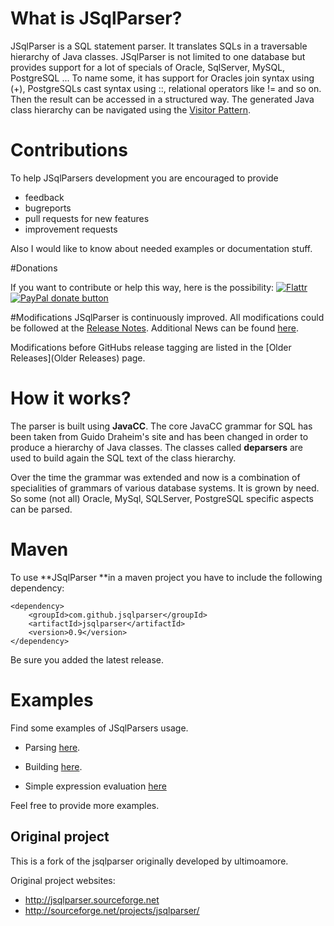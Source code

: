 # What is JSqlParser?
JSqlParser is a SQL statement parser. It translates SQLs in a traversable hierarchy of Java classes. JSqlParser is not limited to one database but provides support for a lot of specials of Oracle, SqlServer, MySQL, PostgreSQL ... To name some, it has support for Oracles join syntax using (+), PostgreSQLs cast syntax using ::, relational operators like != and so on. Then the result can be accessed in a structured way. 
The generated Java class hierarchy can be navigated using the [Visitor Pattern](http://en.wikipedia.org/wiki/Visitor_pattern).

# Contributions
To help JSqlParsers development you are encouraged to provide 
* feedback
* bugreports
* pull requests for new features
* improvement requests

Also I would like to know about needed examples or documentation stuff. 

#Donations

If you want to contribute or help this way, here is the possibility: [![Flattr](http://api.flattr.com/button/flattr-badge-large.png)](https://flattr.com/submit/auto?user_id=wumpz&url=http%3A%2F%2Fgithub.com%2FJSQLParser%2FJSqlParser) [![PayPal donate button](http://img.shields.io/paypal/donate.png?color=yellow)](https://www.paypal.com/cgi-bin/webscr?cmd=_s-xclick&hosted_button_id=64CCN9JJANZXA "Help this JSqlParser version using Paypal")  

#Modifications
JSqlParser is continuously improved. All modifications could be followed at the
[Release Notes](https://github.com/JSQLParser/JSqlParser/releases). Additional News can be found [here](News).

Modifications before GitHubs release tagging are listed in the [Older Releases](Older Releases) page.

# How it works?
The parser is built using **JavaCC**. The core JavaCC grammar for SQL has been taken from Guido Draheim's site and has been changed in order to produce a hierarchy of Java classes. The classes called **deparsers** are used to build again the SQL text of the class hierarchy.

Over the time the grammar was extended and now is a combination of specialities of grammars of various database systems. It is grown by need. So some (not all) Oracle, MySql, SQLServer, PostgreSQL specific aspects can be parsed.

# Maven
To use **JSqlParser **in a maven project you have to include the following dependency:

```
<dependency>
    <groupId>com.github.jsqlparser</groupId>
    <artifactId>jsqlparser</artifactId>
    <version>0.9</version>
</dependency>
```
Be sure you added the latest release.

# Examples
Find some examples of JSqlParsers usage.
* Parsing [here](wiki/Examples-of-SQL-parsing). 
* Building [here](wiki/Examples-of-SQL-building).

* Simple expression evaluation [here](wiki/Example-of-expression-evaluation)

Feel free to provide more examples. 


## Original project

This is a fork of the jsqlparser originally developed by ultimoamore.

Original project websites:

* http://jsqlparser.sourceforge.net
* http://sourceforge.net/projects/jsqlparser/
